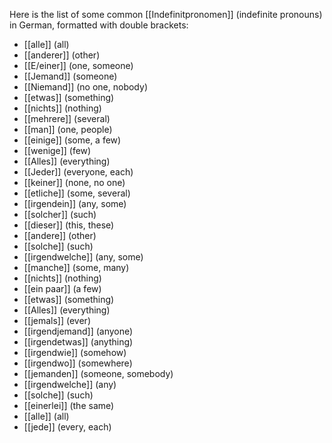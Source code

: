 
Here is the list of some common [[Indefinitpronomen]] (indefinite pronouns) in German, formatted with double brackets:

- [[alle]] (all)
- [[anderer]] (other)
- [[E/einer]] (one, someone)
- [[Jemand]] (someone)
- [[Niemand]] (no one, nobody)
- [[etwas]] (something)
- [[nichts]] (nothing)
- [[mehrere]] (several)
- [[man]] (one, people)
- [[einige]] (some, a few)
- [[wenige]] (few)
- [[Alles]] (everything)
- [[Jeder]] (everyone, each)
- [[keiner]] (none, no one)
- [[etliche]] (some, several)
- [[irgendein]] (any, some)
- [[solcher]] (such)
- [[dieser]] (this, these)
- [[andere]] (other)
- [[solche]] (such)
- [[irgendwelche]] (any, some)
- [[manche]] (some, many)
- [[nichts]] (nothing)
- [[ein paar]] (a few)
- [[etwas]] (something)
- [[Alles]] (everything)
- [[jemals]] (ever)
- [[irgendjemand]] (anyone)
- [[irgendetwas]] (anything)
- [[irgendwie]] (somehow)
- [[irgendwo]] (somewhere)
- [[jemanden]] (someone, somebody)
- [[irgendwelche]] (any)
- [[solche]] (such)
- [[einerlei]] (the same)
- [[alle]] (all)
- [[jede]] (every, each)

